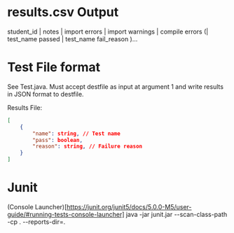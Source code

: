 # results.csv Output
student_id | notes | import errors | import warnings | compile errors (| test_name passed | test_name fail_reason )... 

# Test File format
See Test.java. Must accept destfile as input at argument 1 and write results in JSON format to destfile.

Results File: 
```json
[
    {
        "name": string, // Test name
        "pass": boolean,
        "reason": string, // Failure reason
    }
]
```

# Junit 
(Console Launcher)[https://junit.org/junit5/docs/5.0.0-M5/user-guide/#running-tests-console-launcher]
java -jar junit.jar --scan-class-path -cp . --reports-dir=.